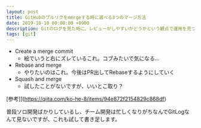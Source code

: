 ```yaml
---
layout: post
title: GitHubのプルリクをmergeする時に選べる3つのマージ方法
date: 2019-10-10 00:00:00 +0900
description: Gitのログを見た時に、レビューがしやすいかどうかという観点で運用を見つめ直します。
tags: [git]
---
```

* Create a merge commit
  * 絵でいうと右にズレているこれ。コブみたいで気になる…
* Rebase and merge
  * やりたいのはこれ。今後はPR出してRebaseするようにしていく
* Squash and merge
  * 試したことがないですが、いいとこ取り？

[参考]](https://qiita.com/ko-he-8/items/94e872f2154829c868df)

普段ソロ開発ばかりしているし、チーム開発は忙しくなりがちなんでGitLogなんて見ないですが、これも試して書き足します。

